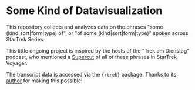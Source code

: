 # Some Kind of Datavisualization
This repository collects and analyzes data on the phrases "some (kind|sort|form|type) of", or "of some (kind|sort|form|type)" spoken across StarTrek Series.

This little ongoing project is inspired by the hosts of the "Trek am Dienstag" podcast, who mentioned a [Supercut](https://youtu.be/JwZiezIxCVU) of all of these phrases in StarTrek Voyager.

The transcript data is accessed via the `{rtrek}` package. Thanks to its [author](https://github.com/leonawicz) for making this possible!